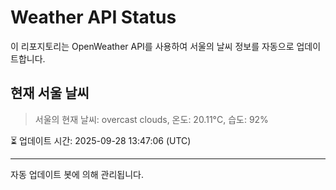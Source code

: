 
# Weather API Status

이 리포지토리는 OpenWeather API를 사용하여 서울의 날씨 정보를 자동으로 업데이트합니다.

## 현재 서울 날씨
> 서울의 현재 날씨: overcast clouds, 온도: 20.11°C, 습도: 92%

⏳ 업데이트 시간: 2025-09-28 13:47:06 (UTC)

---
자동 업데이트 봇에 의해 관리됩니다.

